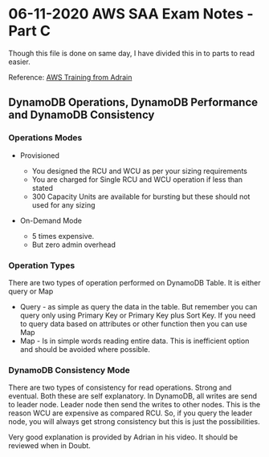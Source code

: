 # 06-11-2020 AWS SAA Exam Notes -Part C

Though this file is done on same day, I have divided this in to parts to read easier.

Reference: [AWS Training from Adrain](https://learn.cantrill.io/)

## DynamoDB Operations, DynamoDB Performance and DynamoDB Consistency

### Operations Modes

* Provisioned
  * You designed the RCU and WCU as per your sizing requirements
  * You are charged for Single RCU and WCU operation if less than stated
  * 300 Capacity Units are available for bursting but these should not used for any sizing
  
* On-Demand Mode 
  * 5 times expensive.
  * But zero admin overhead

### Operation Types

There are two types of operation performed on DynamoDB Table. It is either query or Map

* Query - as simple as query the data in the table. But remember you can query only using Primary Key or Primary Key plus Sort Key. If you need to query data based on attributes or other function then you can use Map
* Map - Is in simple words reading entire data. This is inefficient option and should be avoided where possible.

### DynamoDB Consistency Mode

There are two types of consistency for read operations. Strong and eventual. Both these are self explanatory. 
In DynamoDB, all writes are send to leader node. Leader node then send the writes to other nodes. This is the reason WCU are expensive as compared RCU. So, if you query the leader node, you will always get strong consistency but this is just the possibilities.

Very good explanation is provided by Adrian in his video. It should be reviewed when in Doubt.